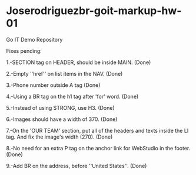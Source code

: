 # Joserodriguezbr-goit-markup-hw-01

Go IT Demo Repository

Fixes pending:

1.-SECTION tag on HEADER, should be inside MAIN. (Done)

2.-Empty ''href'' on list items in the NAV. (Done)

3.-Phone number outside A tag (Done)

4.-Using a BR tag on the h1 tag after 'for' word. (Done)

5.-Instead of using STRONG, use H3. (Done)

6.-Images should have a width of 370. (Done)

7.-On the 'OUR TEAM' section, put all of the headers and texts inside the LI tag. And fix the image's width (270). (Done)

8.-No need for an extra P tag on the anchor link for WebStudio in the footer. (Done)

9.-Add BR on the address, before ''United States''. (Done)
